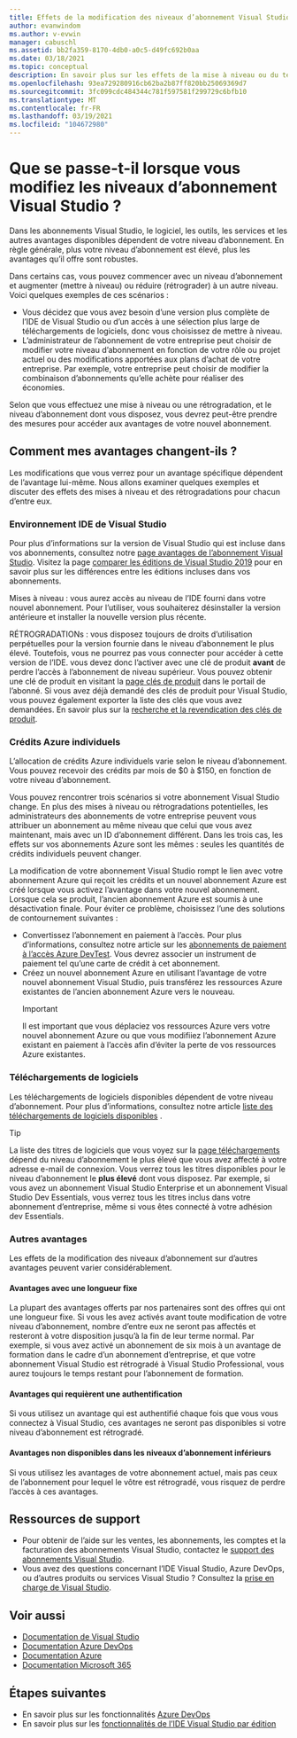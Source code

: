 ```yaml
---
title: Effets de la modification des niveaux d’abonnement Visual Studio | Visual Studio Marketplace
author: evanwindom
ms.author: v-evwin
manager: cabuschl
ms.assetid: bb2fa359-8170-4db0-a0c5-d49fc692b0aa
ms.date: 03/18/2021
ms.topic: conceptual
description: En savoir plus sur les effets de la mise à niveau ou du téléchargement de votre niveau d’abonnement Visual Studio.
ms.openlocfilehash: 93ea729280916cb62ba2b87ff820bb25069369d7
ms.sourcegitcommit: 3fc099cdc484344c781f597581f299729c6bfb10
ms.translationtype: MT
ms.contentlocale: fr-FR
ms.lasthandoff: 03/19/2021
ms.locfileid: "104672980"
---
```

# <a name="what-happens-when-you-change-visual-studio-subscription-levels"></a>Que se passe-t-il lorsque vous modifiez les niveaux d’abonnement Visual Studio ?
Dans les abonnements Visual Studio, le logiciel, les outils, les services et les autres avantages disponibles dépendent de votre niveau d’abonnement.  En règle générale, plus votre niveau d’abonnement est élevé, plus les avantages qu’il offre sont robustes.  

Dans certains cas, vous pouvez commencer avec un niveau d’abonnement et augmenter (mettre à niveau) ou réduire (rétrograder) à un autre niveau.  Voici quelques exemples de ces scénarios :
- Vous décidez que vous avez besoin d’une version plus complète de l’IDE de Visual Studio ou d’un accès à une sélection plus large de téléchargements de logiciels, donc vous choisissez de mettre à niveau. 
- L’administrateur de l’abonnement de votre entreprise peut choisir de modifier votre niveau d’abonnement en fonction de votre rôle ou projet actuel ou des modifications apportées aux plans d’achat de votre entreprise. Par exemple, votre entreprise peut choisir de modifier la combinaison d’abonnements qu’elle achète pour réaliser des économies.  

Selon que vous effectuez une mise à niveau ou une rétrogradation, et le niveau d’abonnement dont vous disposez, vous devrez peut-être prendre des mesures pour accéder aux avantages de votre nouvel abonnement.

## <a name="how-do-my-benefits-change"></a>Comment mes avantages changent-ils ?
Les modifications que vous verrez pour un avantage spécifique dépendent de l’avantage lui-même.  Nous allons examiner quelques exemples et discuter des effets des mises à niveau et des rétrogradations pour chacun d’entre eux.

### <a name="visual-studio-ide"></a>Environnement IDE de Visual Studio
Pour plus d’informations sur la version de Visual Studio qui est incluse dans vos abonnements, consultez notre [page avantages de l’abonnement Visual Studio](https://visualstudio.microsoft.com/vs/benefits/). Visitez la page [comparer les éditions de Visual Studio 2019](https://visualstudio.microsoft.com/vs/compare/) pour en savoir plus sur les différences entre les éditions incluses dans vos abonnements.
 
Mises à niveau : vous aurez accès au niveau de l’IDE fourni dans votre nouvel abonnement.  Pour l’utiliser, vous souhaiterez désinstaller la version antérieure et installer la nouvelle version plus récente.  

RÉTROGRADATIONs : vous disposez toujours de droits d’utilisation perpétuelles pour la version fournie dans le niveau d’abonnement le plus élevé.  Toutefois, vous ne pourrez pas vous connecter pour accéder à cette version de l’IDE. vous devez donc l’activer avec une clé de produit **avant** de perdre l’accès à l’abonnement de niveau supérieur.  Vous pouvez obtenir une clé de produit en visitant la [page clés de produit](https://my.visualstudio.com/productkeys) dans le portail de l’abonné.  Si vous avez déjà demandé des clés de produit pour Visual Studio, vous pouvez également exporter la liste des clés que vous avez demandées. En savoir plus sur la [recherche et la revendication des clés de produit](find-keys.md).

### <a name="individual-azure-credits"></a>Crédits Azure individuels
L’allocation de crédits Azure individuels varie selon le niveau d’abonnement.  Vous pouvez recevoir des crédits par mois de $0 à $150, en fonction de votre niveau d’abonnement.  

Vous pouvez rencontrer trois scénarios si votre abonnement Visual Studio change.  En plus des mises à niveau ou rétrogradations potentielles, les administrateurs des abonnements de votre entreprise peuvent vous attribuer un abonnement au même niveau que celui que vous avez maintenant, mais avec un ID d’abonnement différent.  Dans les trois cas, les effets sur vos abonnements Azure sont les mêmes : seules les quantités de crédits individuels peuvent changer. 

La modification de votre abonnement Visual Studio rompt le lien avec votre abonnement Azure qui reçoit les crédits et un nouvel abonnement Azure est créé lorsque vous activez l’avantage dans votre nouvel abonnement.  Lorsque cela se produit, l’ancien abonnement Azure est soumis à une désactivation finale.  Pour éviter ce problème, choisissez l’une des solutions de contournement suivantes :
- Convertissez l’abonnement en paiement à l’accès.  Pour plus d’informations, consultez notre article sur les [abonnements de paiement à l’accès Azure DevTest](vs-azure-payg.md).  Vous devrez associer un instrument de paiement tel qu’une carte de crédit à cet abonnement. 
- Créez un nouvel abonnement Azure en utilisant l’avantage de votre nouvel abonnement Visual Studio, puis transférez les ressources Azure existantes de l’ancien abonnement Azure vers le nouveau. 
  > [!IMPORTANT]
  > Il est important que vous déplaciez vos ressources Azure vers votre nouvel abonnement Azure ou que vous modifiiez l’abonnement Azure existant en paiement à l’accès afin d’éviter la perte de vos ressources Azure existantes. 
 
### <a name="software-downloads"></a>Téléchargements de logiciels
Les téléchargements de logiciels disponibles dépendent de votre niveau d’abonnement.  Pour plus d’informations, consultez notre article [liste des téléchargements de logiciels disponibles](software-download-list.md) . 

  > [!TIP] 
  > La liste des titres de logiciels que vous voyez sur la [page téléchargements](https://my.visualstudio.com/downloads) dépend du niveau d’abonnement le plus élevé que vous avez affecté à votre adresse e-mail de connexion.  Vous verrez tous les titres disponibles pour le niveau d’abonnement le **plus élevé** dont vous disposez.  Par exemple, si vous avez un abonnement Visual Studio Enterprise et un abonnement Visual Studio Dev Essentials, vous verrez tous les titres inclus dans votre abonnement d’entreprise, même si vous êtes connecté à votre adhésion dev Essentials.  

### <a name="other-benefits"></a>Autres avantages 
Les effets de la modification des niveaux d’abonnement sur d’autres avantages peuvent varier considérablement.  

#### <a name="benefits-with-a-fixed-length"></a>Avantages avec une longueur fixe
La plupart des avantages offerts par nos partenaires sont des offres qui ont une longueur fixe.  Si vous les avez activés avant toute modification de votre niveau d’abonnement, nombre d’entre eux ne seront pas affectés et resteront à votre disposition jusqu’à la fin de leur terme normal.  Par exemple, si vous avez activé un abonnement de six mois à un avantage de formation dans le cadre d’un abonnement d’entreprise, et que votre abonnement Visual Studio est rétrogradé à Visual Studio Professional, vous aurez toujours le temps restant pour l’abonnement de formation.  

#### <a name="benefits-that-require-authentication"></a>Avantages qui requièrent une authentification
Si vous utilisez un avantage qui est authentifié chaque fois que vous vous connectez à Visual Studio, ces avantages ne seront pas disponibles si votre niveau d’abonnement est rétrogradé.  

#### <a name="benefits-that-are-not-available-in-lower-subscription-levels"></a>Avantages non disponibles dans les niveaux d’abonnement inférieurs
Si vous utilisez les avantages de votre abonnement actuel, mais pas ceux de l’abonnement pour lequel le vôtre est rétrogradé, vous risquez de perdre l’accès à ces avantages.  

## <a name="support-resources"></a>Ressources de support
- Pour obtenir de l’aide sur les ventes, les abonnements, les comptes et la facturation des abonnements Visual Studio, contactez le [support des abonnements Visual Studio](https://my.visualstudio.com/gethelp).
- Vous avez des questions concernant l’IDE Visual Studio, Azure DevOps, ou d’autres produits ou services Visual Studio ?  Consultez la [prise en charge de Visual Studio](https://visualstudio.microsoft.com/support/).

## <a name="see-also"></a>Voir aussi
- [Documentation de Visual Studio](/visualstudio/)
- [Documentation Azure DevOps](/azure/devops/)
- [Documentation Azure](/azure/)
- [Documentation Microsoft 365](/microsoft-365/)

## <a name="next-steps"></a>Étapes suivantes
- En savoir plus sur les fonctionnalités [Azure DevOps](https://azure.microsoft.com/services/devops/)
- En savoir plus sur les [fonctionnalités de l’IDE Visual Studio par édition](https://visualstudio.microsoft.com/vs/compare/)